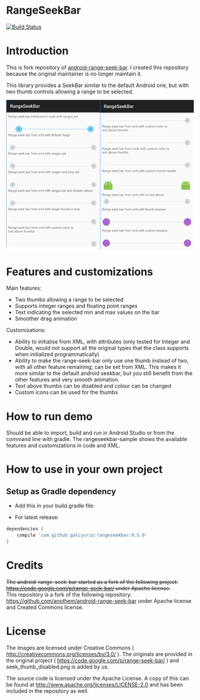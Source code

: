 # RangeSeekBar
[![Build Status](https://travis-ci.org/galcyurio/android-range-seek-bar.svg?branch=master)](https://travis-ci.org/galcyurio/android-range-seek-bar)

# Introduction

This is fork repository of [android-range-seek-bar](https://github.com/anothem/android-range-seek-bar). I created this repository because the original maintainer is no longer maintain it.

This library provides a SeekBar similar to the default Android one, but with two thumb controls allowing a range to be selected.

![](images/demo.png)

# Features and customizations

Main features:

* Two thumbs allowing a range to be selected
* Supports integer ranges and floating point ranges
* Text indicating the selected min and max values on the bar
* Smoother drag animation

Customizations:

* Ability to initialise from XML, with attributes (only tested for Integer and Double, would not support all the original types that the class supports when initialized programmatically)
* Ability to make the range-seek-bar only use one thumb instead of two, with all other feature remaining; can be set from XML.
  This makes it more similar to the default android seekbar, but you still benefit from the other features and very smooth animation.
* Text above thumbs can be disabled and colour can be changed
* Custom icons can be used for the thumbs

# How to run demo

Should be able to import, build and run in Android Studio or from the command line with gradle.
The rangeseekbar-sample shows the available features and customizations in code and XML.

# How to use in your own project

## Setup as Gradle dependency

* Add this in your build.gradle file:

 * For latest release: 

```gradle
dependencies {
	compile 'com.github.galcyurio:rangeseekbar:0.5.0'
}
```

# Credits

~~The android-range-seek-bar started as a fork of the following project: https://code.google.com/p/range-seek-bar/ under Apache license.~~  
This repository is a fork of the following repository: https://github.com/anothem/android-range-seek-bar under Apache license and Created Commons license.

# License

The images are licensed under Creative Commons ( http://creativecommons.org/licenses/by/3.0/ ). The originals are provided in the original project ( https://code.google.com/p/range-seek-bar/ ) and seek_thumb_disabled.png is added by us.

The source code is licensed under the Apache License. A copy of this can be found at http://www.apache.org/licenses/LICENSE-2.0 and has been included in the repository as well.

